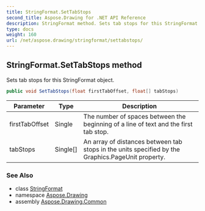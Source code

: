 ```yaml
---
title: StringFormat.SetTabStops
second_title: Aspose.Drawing for .NET API Reference
description: StringFormat method. Sets tab stops for this StringFormat object
type: docs
weight: 160
url: /net/aspose.drawing/stringformat/settabstops/
---
```

## StringFormat.SetTabStops method

Sets tab stops for this StringFormat object.

```csharp
public void SetTabStops(float firstTabOffset, float[] tabStops)
```

| Parameter | Type | Description |
| --- | --- | --- |
| firstTabOffset | Single | The number of spaces between the beginning of a line of text and the first tab stop. |
| tabStops | Single[] | An array of distances between tab stops in the units specified by the Graphics.PageUnit property. |

### See Also

* class [StringFormat](../)
* namespace [Aspose.Drawing](../../stringformat/)
* assembly [Aspose.Drawing.Common](../../../)


